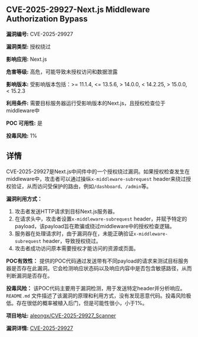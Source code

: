## CVE-2025-29927-Next.js Middleware Authorization Bypass

**漏洞编号:** CVE-2025-29927

**漏洞类型:** 授权绕过

**影响应用:** Next.js

**危害等级:** 高危，可能导致未授权访问和数据泄露

**影响版本:** 受影响版本包括：>= 11.1.4, <= 13.5.6, > 14.0.0, < 14.2.25, > 15.0.0, < 15.2.3

**利用条件:** 需要目标服务器运行受影响版本的Next.js，且授权检查位于middleware中

**POC 可用性:** 是

**投毒风险:** 1%

## 详情

CVE-2025-29927是Next.js中间件中的一个授权绕过漏洞。如果授权检查发生在middleware中，攻击者可以通过操纵`x-middleware-subrequest` header来绕过授权验证，从而访问受保护的路由，例如`/dashboard`、`/admin`等。

**漏洞利用方式：**

1.  攻击者发送HTTP请求到目标Next.js服务器。
2.  在请求头中，攻击者设置`x-middleware-subrequest` header，并赋予特定的payload，该payload旨在欺骗或绕过middleware中的授权检查逻辑。
3.  服务器在处理请求时，由于漏洞存在，未能正确验证`x-middleware-subrequest` header，导致授权绕过。
4.  攻击者成功访问原本需要授权才能访问的资源或页面。

**POC有效性：**
提供的POC代码通过发送带有不同payload的请求来测试目标服务器是否存在此漏洞。它会检测响应状态码以及响应内容中是否包含敏感路径，从而判断漏洞是否存在。

**投毒风险：**
该POC代码主要用于漏洞检测，用于发送特定header并分析响应。`README.md` 文件描述了该漏洞的原理和利用方式，没有发现恶意代码。投毒风险极低。存在很低的概率被植入后门，但是可能性很小，小于1%。

**项目地址:** [aleongx/CVE-2025-29927_Scanner](https://github.com/aleongx/CVE-2025-29927_Scanner)

**漏洞详情:** [CVE-2025-29927](https://nvd.nist.gov/vuln/detail/CVE-2025-29927)